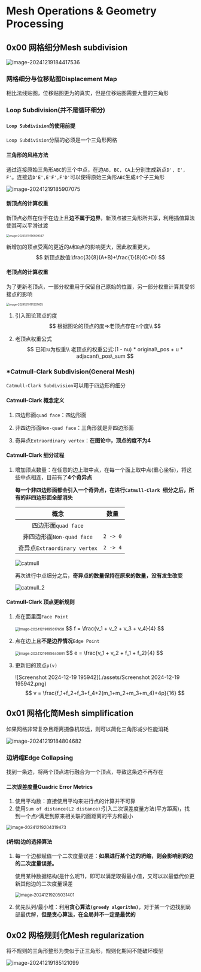 # Mesh Operations & Geometry Processing

## 0x00 网格细分Mesh subdivision

![image-20241219184417536](./assets/image-20241219184417536.png)

### 网格细分与位移贴图Displacement Map

相比法线贴图，位移贴图更为的真实，但是位移贴图需要大量的三角形

### Loop Subdivision(并不是循环细分)

#### `Loop Subdivision`的使用前提

`Loop Subdivision`分隔的必须是一个三角形网格

#### 三角形的风格方法

通过连接原始三角形`ABC`的三个中点，在边`AB, BC, CA`上分别生成新点`D', E', F'`。连接边`D'E',E'F',F'D'`可以使得原始三角形`ABC`生成`4`个子三角形

![image-20241219185907075](./assets/image-20241219185907075.png)



#### 新顶点的计算权重

新顶点必然在位于在边上且**边不属于边界**，新顶点被三角形所共享，利用插值算法使其可以平滑过渡

<img src="./assets/image-20241219190609347.png" alt="image-20241219190609347" style="zoom: 50%;" />

​	新增加的顶点受离的更近的`A`和`B`点的影响更大，因此权重更大，
$$
新顶点数值:\frac{3}{8}(A+B)+\frac{1}{8}(C+D)
$$



#### 老顶点的计算权重

为了更新老顶点，一部分权重用于保留自己原始的位置，另一部分权重计算其受邻接点的影响

<img src="./assets/image-20241219191307405.png" alt="image-20241219191307405" style="zoom:50%;" />

1. 引入图论顶点的度
   $$
   根据图论的顶点的度=>老顶点存在n个度\\
   $$
   
2. 老顶点权重公式
   $$
   已知:u为权重\\
   老顶点的权重公式:(1 - nu) * original\_pos + u * adjacant\_pos\_sum
   $$
   



### *Catmull-Clark Subdivision(General Mesh)

`Catmull-Clark Subdivision`可以用于四边形的细分

#### Catmull-Clark 概念定义

1. 四边形面`quad face`：四边形面

2. 非四边形面`Non-quad face`：三角形就是非四边形面

3. 奇异点`Extraordinary vertex`：**在图论中，顶点的度不为4**

   

#### Catmull-Clark 细分过程

1. 增加顶点数量：在任意的边上取中点，在每一个面上取中点(重心坐标)，将这些中点相连，目前有了**4个奇异点**

   **每一个非四边形面都会引入一个奇异点，在进行`Catmull-Clark `细分之后，所有的非四边形面全部消失**

   |             概念             |   数量   |
   | :--------------------------: | :------: |
   |     四边形面`quad face`      |          |
   |  非四边形面`Non-quad face`   | `2 -> 0` |
   | 奇异点`Extraordinary vertex` | `2 -> 4` |

   ![catmull](./assets/catmull.png)

   再次进行中点细分之后，**奇异点的数量保持在原来的数量，没有发生改变**

   ![catmull_2](./assets/catmull_2.png)



#### Catmull-Clark 顶点更新规则

1. 点在面里面`Face Point`

   <img src="./assets/image-20241219195617658.png" alt="image-20241219195617658" style="zoom: 67%;" />
   $$
   f = \frac{v_1 + v_2 + v_3 + v_4}{4}
   $$

   

   

2. 点在边上且**不是边界情况**`Edge Point`

   <img src="./assets/image-20241219195640891.png" alt="image-20241219195640891" style="zoom: 67%;" />
   $$
   e = \frac{v_1 + v_2 + f_1 + f_2}{4}
   $$

   

3. 更新旧的顶点`p(v)`

   ![Screenshot 2024-12-19 195942](./assets/Screenshot 2024-12-19 195942.png)
   $$
   v = \frac{f_1+f_2+f_3+f_4+2(m_1+m_2+m_3+m_4)+4p}{16}
   $$




## 0x01 网格化简Mesh simplification

如果网格非常复杂且距离摄像机较远，则可以简化三角形减少性能消耗

![image-20241219184804682](./assets/image-20241219184804682.png)

### 边坍缩Edge Collapsing

找到一条边，将两个顶点进行融合为一个顶点，导致这条边不再存在

#### 二次误差度量Quadric Error Metrics

1. 使用平均数：直接使用平均来进行点的计算并不可靠
2. 使用`Sum of distance(L2 distance)`:引入二次误差度量方法(平方距离)，找到一个点`P`满足到原来相关联的面距离的平方和最小

<img src="./assets/image-20241219204319473.png" alt="image-20241219204319473" style="zoom:80%;" />



#### (坍缩)边的选择算法

1. 每一个边都赋值一个二次度量误差：**如果进行某个边的坍缩，则会影响别的边的二次度量误差。**

   使用某种数据结构(是什么呢?)，即可以满足取得最小值，又可以以最低代价更新其他边的二次度量误差

   <img src="./assets/image-20241219205031401.png" alt="image-20241219205031401" style="zoom:80%;" />

   

2. 优先队列/最小堆：利用**贪心算法`(greedy algorithm)`**，对于某一个边找到局部最优解，**但是贪心算法，在全局并不一定是最优的**



## 0x02 网格规则化Mesh regularization

将不规则的三角形整形为类似于正三角形，规则化期间不能破坏模型

![image-20241219185121099](./assets/image-20241219185121099.png)
